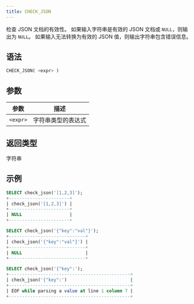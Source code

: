 ```yaml
---
title: CHECK_JSON
---
```


检查 JSON 文档的有效性。
如果输入字符串是有效的 JSON 文档或 `NULL`，则输出为 `NULL`。
如果输入无法转换为有效的 JSON 值，则输出字符串包含错误信息。

## 语法

```sql
CHECK_JSON( <expr> )
```

## 参数

| 参数      | 描述                  |
|-----------|------------------------------|
| `<expr>`  | 字符串类型的表达式 |

## 返回类型

字符串

## 示例

```sql
SELECT check_json('[1,2,3]');
+-----------------------+
| check_json('[1,2,3]') |
+-----------------------+
| NULL                  |
+-----------------------+

SELECT check_json('{"key":"val"}');
+-----------------------------+
| check_json('{"key":"val"}') |
+-----------------------------+
| NULL                        |
+-----------------------------+

SELECT check_json('{"key":');
+----------------------------------------------+
| check_json('{"key":')                        |
+----------------------------------------------+
| EOF while parsing a value at line 1 column 7 |
+----------------------------------------------+
```